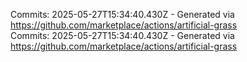 Commits: 2025-05-27T15:34:40.430Z - Generated via https://github.com/marketplace/actions/artificial-grass
<br>
Commits: 2025-05-27T15:34:40.430Z - Generated via https://github.com/marketplace/actions/artificial-grass
<br>
